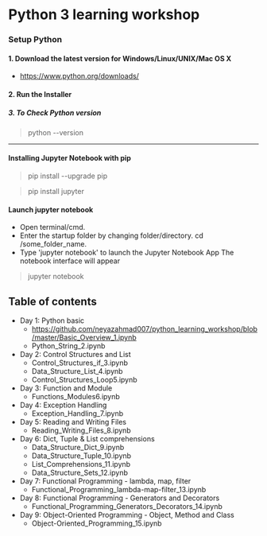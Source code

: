 # Python 3 learning workshop

### Setup Python
#### 1. Download the latest version for Windows/Linux/UNIX/Mac OS X
- https://www.python.org/downloads/
#### 2. Run the Installer

##### 3. To Check Python version
> python --version

------------------------
#### Installing Jupyter Notebook with pip
> pip install --upgrade pip

> pip install jupyter

#### Launch jupyter notebook
- Open terminal/cmd.
- Enter the startup folder by changing folder/directory. cd /some_folder_name.
- Type 'jupyter notebook' to launch the Jupyter Notebook App The notebook interface will appear
> jupyter notebook

## Table of contents
- Day 1: Python basic<br>   
   - https://github.com/neyazahmad007/python_learning_workshop/blob/master/Basic_Overview_1.ipynb<br>
   - Python_String_2.ipynb<br>
- Day 2: Control Structures and List<br>
  - Control_Structures_if_3.ipynb<br>
  - Data_Structure_List_4.ipynb<br>
  - Control_Structures_Loop5.ipynb
- Day 3: Function and Module<br>
  - Functions_Modules6.ipynb
- Day 4: Exception Handling<br>
  - Exception_Handling_7.ipynb
- Day 5: Reading and Writing Files<br>
  - Reading_Writing_Files_8.ipynb
- Day 6: Dict, Tuple & List comprehensions<br>
  - Data_Structure_Dict_9.ipynb<br>
  - Data_Structure_Tuple_10.ipynb<br>
  - List_Comprehensions_11.ipynb<br>
  - Data_Structure_Sets_12.ipynb
- Day 7: Functional Programming - lambda, map, filter<br>
  - Functional_Programming_lambda-map-filter_13.ipynb
- Day 8: Functional Programming - Generators and Decorators<br>
  - Functional_Programming_Generators_Decorators_14.ipynb
- Day 9: Object-Oriented Programming - Object, Method and Class<br>
  - Object-Oriented_Programming_15.ipynb
